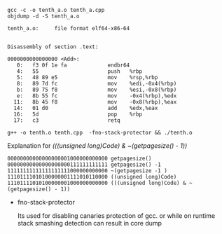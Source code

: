 

```commandline
gcc -c -o tenth_a.o tenth_a.cpp
objdump -d -S tenth_a.o
```

```text
tenth_a.o:     file format elf64-x86-64


Disassembly of section .text:

0000000000000000 <Add>:
   0:	f3 0f 1e fa          	endbr64 
   4:	55                   	push   %rbp
   5:	48 89 e5             	mov    %rsp,%rbp
   8:	89 7d fc             	mov    %edi,-0x4(%rbp)
   b:	89 75 f8             	mov    %esi,-0x8(%rbp)
   e:	8b 55 fc             	mov    -0x4(%rbp),%edx
  11:	8b 45 f8             	mov    -0x8(%rbp),%eax
  14:	01 d0                	add    %edx,%eax
  16:	5d                   	pop    %rbp
  17:	c3                   	retq   

```



```commandline
g++ -o tenth.o tenth.cpp  -fno-stack-protector && ./tenth.o
```
Explanation for     *(((unsigned long)Code) & ~(getpagesize() - 1))*

```Text
00000000000000000001000000000000 getpagesize() 
00000000000000000000111111111111 getpagesize() -1
11111111111111111111000000000000 ~(getpagesize -1 )
11101111010100000001111010110000 ((unsigned long)Code)
11101111010100000001000000000000 (((unsigned long)Code) & ~(getpagesize() - 1))
```

- fno-stack-protector 
   
   Its used for disabling canaries protection of gcc. or while on runtime stack smashing detection can result in core dump 

